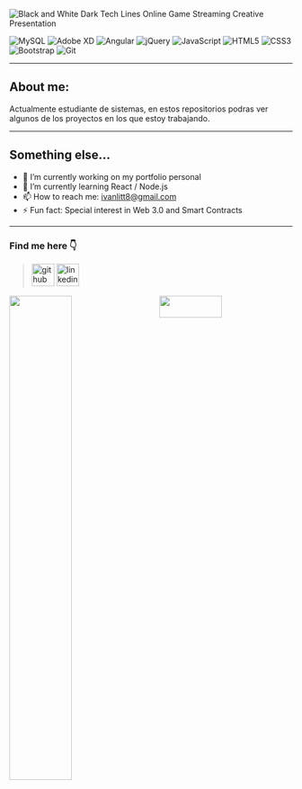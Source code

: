 ![Black and White Dark Tech Lines Online Game Streaming Creative Presentation](https://user-images.githubusercontent.com/70293887/206284292-4741c6fe-7393-4384-98f4-d10c758e02fa.gif)

![MySQL](https://img.shields.io/badge/mysql-%2300f.svg?style=for-the-badge&logo=mysql&logoColor=white)
![Adobe XD](https://img.shields.io/badge/Adobe%20XD-470137?style=for-the-badge&logo=Adobe%20XD&logoColor=#FF61F6)
![Angular](https://img.shields.io/badge/angular-%23DD0031.svg?style=for-the-badge&logo=angular&logoColor=white)
![jQuery](https://img.shields.io/badge/jquery-%230769AD.svg?style=for-the-badge&logo=jquery&logoColor=white)
![JavaScript](https://img.shields.io/badge/javascript-%23323330.svg?style=for-the-badge&logo=javascript&logoColor=%23F7DF1E)
![HTML5](https://img.shields.io/badge/html5-%23E34F26.svg?style=for-the-badge&logo=html5&logoColor=white)
![CSS3](https://img.shields.io/badge/css3-%231572B6.svg?style=for-the-badge&logo=css3&logoColor=white)
![Bootstrap](https://img.shields.io/badge/bootstrap-%23563D7C.svg?style=for-the-badge&logo=bootstrap&logoColor=white)
![Git](https://img.shields.io/badge/git-%23F05033.svg?style=for-the-badge&logo=git&logoColor=white)
____

## About me:

Actualmente estudiante de sistemas, 
en estos repositorios podras ver algunos de los proyectos en los que estoy trabajando.
___

## Something else...

- 🔭 I’m currently working on my portfolio personal 
- 🌱 I’m currently learning React / Node.js 
- 📫 How to reach me: ivanlitt8@gmail.com 
- ⚡ Fun fact: Special interest in Web 3.0 and Smart Contracts
___

### Find me here :point_down:
> [<img src='https://cdn.jsdelivr.net/npm/simple-icons@3.0.1/icons/github.svg' alt='github' height='40'>](https://github.com/https://github.com/ivanlitt8)          [<img src='https://cdn.jsdelivr.net/npm/simple-icons@3.0.1/icons/linkedin.svg' alt='linkedin' height='40'>](https://www.linkedin.com/in/https://www.linkedin.com/in/ivan-litt//)

<img align="left" width="47%" src="https://github-readme-stats.vercel.app/api?username=ivanlitt8&show_icons=true&theme=dark" />
<img align="right" width="47%" height="10%" src="https://github-readme-stats.vercel.app/api/top-langs/?username=ivanlitt8&layout=compact)](https://github.com/anuraghazra/github-readme-stats" />

